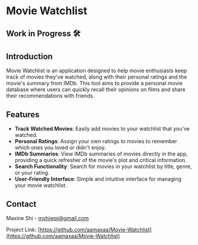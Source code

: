# Movie Watchlist
## Work in Progress 🛠️
## Introduction
Movie Watchlist is an application designed to help movie enthusiasts keep track of movies they've watched, along with their personal ratings and the movie's summary from IMDb. This tool aims to provide a personal movie database where users can quickly recall their opinions on films and share their recommendations with friends.

## Features
- **Track Watched Movies**: Easily add movies to your watchlist that you've watched.
- **Personal Ratings**: Assign your own ratings to movies to remember which ones you loved or didn't enjoy.
- **IMDb Summaries**: View IMDb summaries of movies directly in the app, providing a quick refresher of the movie's plot and critical information.
- **Search Functionality**: Search for movies in your watchlist by title, genre, or your rating.
- **User-Friendly Interface**: Simple and intuitive interface for managing your movie watchlist.


## Contact
Maxine Shi - [mshiwpi@gmail.com](mailto:mshiwpi@gmail.com)

Project Link: [https://github.com/aamaxaa/Movie-Watchlist](https://github.com/aamaxaa/Movie-Watchlist)

